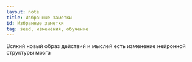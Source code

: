 ```yaml
---
layout: note
title: Избранные заметки
id: Избранные заметки
tag: seed, изменения, обучение
---
```

Всякий новый образ действий и мыслей есть изменение нейронной структуры мозга
